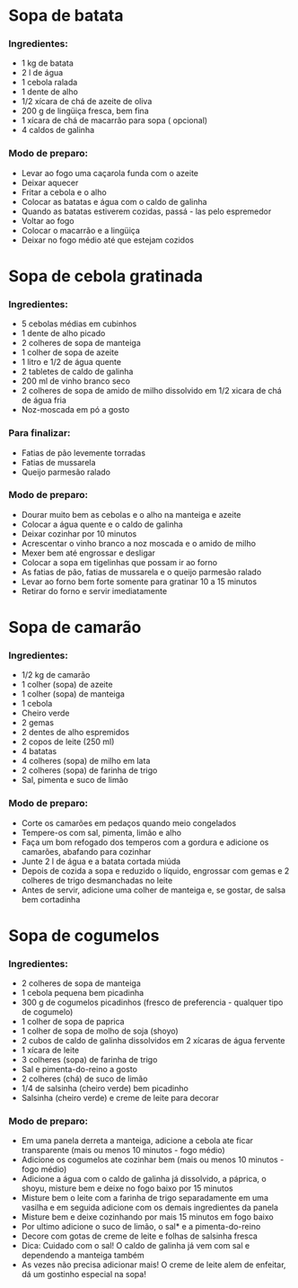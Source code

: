 # Sopa de batata

### Ingredientes:

* 1 kg de batata
* 2 l de água
* 1 cebola ralada
* 1 dente de alho
* 1/2 xícara de chá de azeite de oliva
* 200 g de lingüiça fresca, bem fina
* 1 xícara de chá de macarrão para sopa ( opcional)
* 4 caldos de galinha

### Modo de preparo:

* Levar ao fogo uma caçarola funda com o azeite
* Deixar aquecer
* Fritar a cebola e o alho
* Colocar as batatas e água com o caldo de galinha
* Quando as batatas estiverem cozidas, passá - las pelo espremedor
* Voltar ao fogo
* Colocar o macarrão e a lingüiça
* Deixar no fogo médio até que estejam cozidos

# Sopa de cebola gratinada

### Ingredientes:

* 5 cebolas médias em cubinhos
* 1 dente de alho picado
* 2 colheres de sopa de manteiga
* 1 colher de sopa de azeite
* 1 litro e 1/2 de água quente
* 2 tabletes de caldo de galinha
* 200 ml de vinho branco seco
* 2 colheres de sopa de amido de milho dissolvido em 1/2 xicara de chá de água fria
* Noz-moscada em pó a gosto

### Para finalizar:

* Fatias de pão levemente torradas
* Fatias de mussarela
* Queijo parmesão ralado

### Modo de preparo:

* Dourar muito bem as cebolas e o alho na manteiga e azeite
* Colocar a água quente e o caldo de galinha
* Deixar cozinhar por 10 minutos
* Acrescentar o vinho branco a noz moscada e o amido de milho
* Mexer bem até engrossar e desligar
* Colocar a sopa em tigelinhas que possam ir ao forno
* As fatias de pão, fatias de mussarela e o queijo parmesão ralado
* Levar ao forno bem forte somente para gratinar 10 a 15 minutos
* Retirar do forno e servir imediatamente

# Sopa de camarão

### Ingredientes:

* 1/2 kg de camarão
* 1 colher (sopa) de azeite
* 1 colher (sopa) de manteiga
* 1 cebola
* Cheiro verde
* 2 gemas
* 2 dentes de alho espremidos
* 2 copos de leite (250 ml)
* 4 batatas
* 4 colheres (sopa) de milho em lata
* 2 colheres (sopa) de farinha de trigo
* Sal, pimenta e suco de limão

### Modo de preparo:

* Corte os camarões em pedaços quando meio congelados
* Tempere-os com sal, pimenta, limão e alho
* Faça um bom refogado dos temperos com a gordura e adicione os camarões, abafando para cozinhar
* Junte 2 l de água e a batata cortada miúda
* Depois de cozida a sopa e reduzido o líquido, engrossar com gemas e 2 colheres de trigo desmanchadas no leite
* Antes de servir, adicione uma colher de manteiga e, se gostar, de salsa bem cortadinha

# Sopa de cogumelos

### Ingredientes:

* 2 colheres de sopa de manteiga
* 1 cebola pequena bem picadinha
* 300 g de cogumelos picadinhos (fresco de preferencia - qualquer tipo de cogumelo)
* 1 colher de sopa de paprica
* 1 colher de sopa de molho de soja (shoyo)
* 2 cubos de caldo de galinha dissolvidos em 2 xícaras de água fervente
* 1 xícara de leite
* 3 colheres (sopa) de farinha de trigo
* Sal e pimenta-do-reino a gosto
* 2 colheres (chá) de suco de limão
* 1/4 de salsinha (cheiro verde) bem picadinho
* Salsinha (cheiro verde) e creme de leite para decorar

### Modo de preparo:

* Em uma panela derreta a manteiga, adicione a cebola ate ficar transparente (mais ou menos 10 minutos - fogo médio)
* Adicione os cogumelos ate cozinhar bem (mais ou menos 10 minutos - fogo médio)
* Adicione a água com o caldo de galinha já dissolvido, a páprica, o shoyu, misture bem e deixe no fogo baixo por 15 minutos
* Misture bem o leite com a farinha de trigo separadamente em uma vasilha e em seguida adicione com os demais ingredientes da panela
* Misture bem e deixe cozinhando por mais 15 minutos em fogo baixo
* Por ultimo adicione o suco de limão, o sal* e a pimenta-do-reino
* Decore com gotas de creme de leite e folhas de salsinha fresca
* Dica: Cuidado com o sal! O caldo de galinha já vem com sal e dependendo a manteiga também
* As vezes não precisa adicionar mais! O creme de leite alem de enfeitar, dá um gostinho especial na sopa!